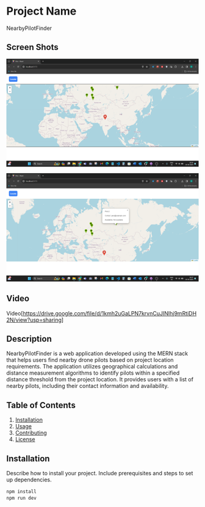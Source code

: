 # Project Name
NearbyPilotFinder

## Screen Shots
![alt text](<Screenshot 2024-04-10 203628.png>)

![alt text](<Screenshot 2024-04-10 203711.png>)

## Video 

Video[https://drive.google.com/file/d/1kmh2uGaLPN7krvnCuJINIhj9mRtiDH2N/view?usp=sharing]

## Description
NearbyPilotFinder is a web application developed using the MERN stack that helps users find nearby drone pilots based on project location requirements. The application utilizes geographical calculations and distance measurement algorithms to identify pilots within a specified distance threshold from the project location. It provides users with a list of nearby pilots, including their contact information and availability.

## Table of Contents

1. [Installation](#installation)
2. [Usage](#usage)
3. [Contributing](#contributing)
4. [License](#license)

## Installation

Describe how to install your project. Include prerequisites and steps to set up dependencies.

```bash
npm install
npm run dev
```

